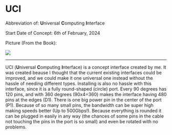 # UCI
Abbreviation of: **U**niversal **C**omputing **I**nterface

Start Date of Concept: 6th of February, 2024

Picture (From the Book):

![](https://media.discordapp.net/attachments/1163032756033441832/1208872970680795186/20240218_212215.jpg?ex=65e4ddaf&is=65d268af&hm=8159476526b269ea1bf6303ac583857d15a79c18589e6098eeff1f1d127938aa&=&format=webp&width=412&height=549)

-----
UCI (**U**niversal **C**omputing **I**nterface) is a concept interface created by me. It was created beause I thought that the current existing interfaces could be improved, and we could make it one universal one instead without the hassle of needing different types. Installing is also no hassle with this interface, since it is a fully round-shaped (circle) port. Every 90 degrees has 120 pins, and with 360 degrees (90x4=360) makes the interface having 480 pins at the edges (D1). There is one big power pin in the center of the port (P1). Because of so many small pins, the bandwidth can be super high making speeds better (Up to 500Gbps!). Because everything is rounded it can be plugged in easily in any way (the chances of some pins in the cable not touching the pins in the port is so small) and even be rotated with no problems.

